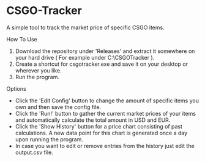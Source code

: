 # CSGO-Tracker
A simple tool to track the market price of specific CSGO items.

How To Use 

1) Download the repository under 'Releases' and extract it somewhere on your hard drive ( For example under C:\CSGOTracker ).
2) Create a shortcut for csgotracker.exe and save it on your desktop or wherever you like.
3) Run the program.


Options

- Click the 'Edit Config' button to change the amount of specific items you own and then save the config file.
- Click the 'Run!' button to gather the current market prices of your items and automatically calculate the total amount in USD and EUR.
- Click the 'Show History' button for a price chart consisting of past calculations. A new data point for this chart is generated once a day upon running the program. 
- In case you want to edit or remove entries from the history just edit the output.csv file.
